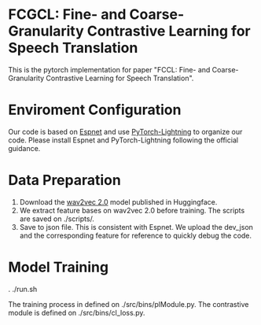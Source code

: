 # FCGCL: Fine- and Coarse-Granularity Contrastive Learning for Speech Translation

This is the pytorch implementation for paper "FCCL: Fine- and Coarse-Granularity Contrastive Learning for Speech Translation".

# Enviroment Configuration

Our code is based on [Espnet](https://github.com/espnet/espnet) and use [PyTorch-Lightning](https://github.com/Lightning-AI/lightning) to organize our code. Please install Espnet and PyTorch-Lightning following the official guidance. 

# Data Preparation
1. Download the [wav2vec 2.0](https://huggingface.co/facebook/wav2vec2-large-960h/tree/main) model published in Huggingface.
2. We extract feature bases on wav2vec 2.0 before training. The scripts are saved on ./scripts/.
3. Save to json file. This is consistent with Espnet. We upload the dev_json and the corresponding feature for reference to quickly debug the code. 

# Model Training

. ./run.sh

The training process in defined on ./src/bins/plModule.py. The contrastive module is defined on ./src/bins/cl_loss.py. 

